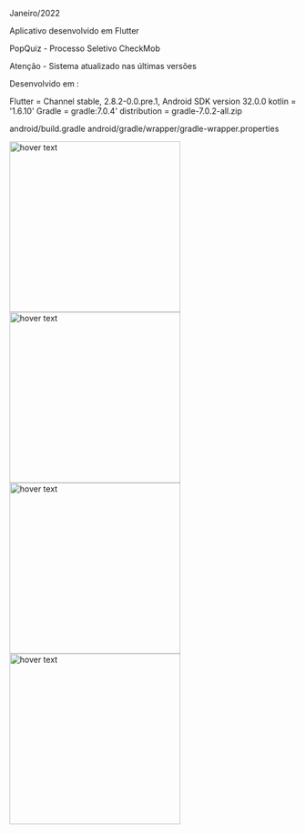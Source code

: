 Janeiro/2022

Aplicativo desenvolvido em Flutter

PopQuiz - Processo Seletivo CheckMob

Atenção - Sistema atualizado nas últimas versões

Desenvolvido em :

Flutter = Channel stable, 2.8.2-0.0.pre.1, Android SDK version 32.0.0 kotlin = '1.6.10' Gradle = gradle:7.0.4' distribution = gradle-7.0.2-all.zip

android/build.gradle android/gradle/wrapper/gradle-wrapper.properties


  <img src="https://user-images.githubusercontent.com/31604881/150689804-b96b994a-1ebb-401a-abdc-b129a02d7a9f.png" width="300" title="hover text">

  <img src="https://user-images.githubusercontent.com/31604881/150690485-b3e09151-782f-4bf3-99bb-3880f5357758.png" width="300" title="hover text">

  <img src="https://user-images.githubusercontent.com/31604881/150690487-a8dd1670-9588-45e5-99a0-d81bc34bee13.png" width="300" title="hover text">

  <img src="https://user-images.githubusercontent.com/31604881/150690490-64141809-2110-462c-8c0c-cf46527ea8fe.png" width="300" title="hover text">
